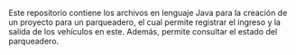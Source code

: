 Este repositorio contiene los archivos en lenguaje Java para la creación de un proyecto para un parqueadero, el cual permite registrar el ingreso y la salida de los vehículos en este. 
Además, permite consultar el estado del parqueadero.
